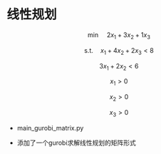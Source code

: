 # 线性规划

$$\min \quad 2 x_1 + 3 x_2 + 1 x_3$$

$$\mathrm{s.t.} \quad x_1 + 4x_2 + 2x_3 < 8$$

$$3x_1 + 2x_2 < 6$$

$$x_1 > 0$$

$$x_2 > 0$$

$$x_3 > 0$$

+ main_gurobi_matrix.py
-  添加了一个gurobi求解线性规划的矩阵形式 
